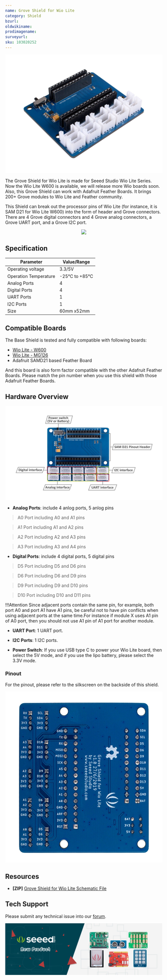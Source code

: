 ```yaml
---
name: Grove Shield for Wio Lite
category: Shield
bzurl: 
oldwikiname:
prodimagename: 
surveyurl: 
sku: 103020252
---
```


![enter image description here](https://github.com/SeeedDocument/Grove-Shield-for-Wio-Lite/raw/master/img/Grove-Shield-for-Wio-Lite-V1.0-wiki.jpg)

The Grove Shield for Wio Lite is made for Seeed Studio Wio Lite Series. Now the Wio Lite W600 is available, we will release more Wio boards soon. Also, this Grove Shield can work with Adafruit Feather Boards. It brings 200+ Grove modules to Wio Lite and Feather community. 


This Shield can break out the processor pins of Wio Lite (for instance, it is SAM D21 for Wio Lite W600) into the form of header and Grove connectors. There are 4 Grove digital connectors and 4 Grove analog connectors, a Grove UART port, and a Grove I2C port. 



<p style="text-align:center"><a href="https://www.seeedstudio.com/Grove-Shield-for-Wio-Lite-p-4156.html" target="_blank"><img src="https://github.com/SeeedDocument/wiki_english/raw/master/docs/images/300px-Get_One_Now_Banner-ragular.png" /></a></p>



## Specification

| Parameter             | Value/Range    |
|-----------------------|----------------|
| Operating voltage     | 3.3/5V         |
| Operation Temperature | -25℃ to +85℃ |
| Analog Ports          | 4              |
| Digital Ports         | 4              |
| UART Ports            | 1              |
| I2C Ports             | 1              |
| Size                  | 60mm x52mm     |



## Compatible Boards

The Base Shield is tested and fully compatible with following boards:

- [Wio Lite - W600](https://www.seeedstudio.com/Wio-Lite-W600-p-4155.html)
- [Wio Lite - MG126](https://www.seeedstudio.com/Wio-Lite-MG126-p-4189.html)
- Adafruit SAMD21 based Feather Board 


And this board is also form factor compatible with the other Adafruit Feather Boards. Please match the pin number when you use this shield with those Adafruit Feather Boards.



## Hardware Overview



![](https://github.com/SeeedDocument/Grove-Shield-for-Wio-Lite/raw/master/img/Grove-Shield-for-Wio-Lite-V1.0.jpg)



- **Analog Ports**: include 4 anlog ports, 5 anlog pins
>A0 Port including A0 and A1 pins 

>A1 Port including A1 and A2 pins 

>A2 Port including A2 and A3 pins 

>A3 Port including A3 and A4 pins

- **Digital Ports**: include 4 digital ports, 5 digital pins
>D5 Port including D5 and D6 pins 

>D6 Port including D6 and D9 pins 

>D9 Port including D9 and D10 pins 

>D10 Port including D10 and D11 pins

!!!Attention
        Since adjacent ports contain the same pin, for example, both port A0 and port A1 have A1 pins, be careful not to have pin conflicts when using adjacent ports at the same time.For instance if module X uses A1 pin of A0 port, then you should not use A1 pin of A1 port for another module. 


- **UART Port**: 1 UART port.

- **I2C Ports**: 1 I2C ports.

- **Power Switch**: If you use USB type C to power your Wio Lite board, then select the 5V mode, and if you use the lipo battery, please select the 3.3V mode. 


### Pinout

For the pinout, please refer to the silkscreen on the backside of this shield.

![](https://github.com/SeeedDocument/Grove-Shield-for-Wio-Lite/raw/master/img/wiki-pinout.jpg)





## Resources

- **[ZIP]** [Grove Shield for Wio Lite Schematic File](https://github.com/SeeedDocument/Grove-Shield-for-Wio-Lite/raw/master/res/Grove%20Shield%20for%20Wio%20Lite_v1.0_190716.zip)




## Tech Support
Please submit any technical issue into our [forum](http://forum.seeedstudio.com/). <br /><p style="text-align:center"><a href="https://www.seeedstudio.com/act-4.html?utm_source=wiki&utm_medium=wikibanner&utm_campaign=newproducts" target="_blank"><img src="https://github.com/SeeedDocument/Wiki_Banner/raw/master/new_product.jpg" /></a></p>